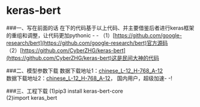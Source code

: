 # keras-bert


###一、写在前面的话
在下的代码基于以上代码、并主要借鉴后者进行keras框架的重组和调整，让代码更加pythonic - -
（1）[https://github.com/google-research/bert](https://github.com/google-research/bert)官方源码  
（2）[https://github.com/CyberZHG/keras-bert](https://github.com/CyberZHG/keras-bert)这是民间大神的代码


###二、模型参数下载
数据下载地址1：[chinese_L-12_H-768_A-12](https://storage.googleapis.com/bert_models/2018_11_03/chinese_L-12_H-768_A-12.zip)  
数据下载地址2：[chinese_L-12_H-768_A-12](https://lzy-public-data.oss-cn-beijing.aliyuncs.com/chinese-bert_chinese_wwm_L-12_H-768_A-12.zip)， 国内用户，超级加速- -!


###三、工程下载
(1)pip3 install keras-bert-core  
(2)import keras_bert

